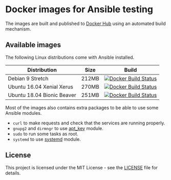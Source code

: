 # Docker images for Ansible testing

The images are built and published to [Docker Hub](https://hub.docker.com/u/fdiazgon/) using an automated build mechanism.

## Available images

The following Linux distributions come with Ansible installed.

| Distribution                | Size   | Build     |
| --------------------------- | ------ | --------- |
| Debian 9 Stretch            | 212MB  |  [![Docker Build Status](https://img.shields.io/docker/build/fdiazgon/debian9-ansible.svg)](https://hub.docker.com/r/fdiazgon/debian9-ansible/)  |
| Ubuntu 16.04 Xenial Xerus   |  270MB  |  [![Docker Build Status](https://img.shields.io/docker/build/fdiazgon/ubuntu16-ansible.svg)](https://hub.docker.com/r/fdiazgon/ubuntu16-ansible/)  |
| Ubuntu 18.04 Bionic Beaver  |  251MB  |  [![Docker Build Status](https://img.shields.io/docker/build/fdiazgon/ubuntu18-ansible.svg)](https://hub.docker.com/r/fdiazgon/ubuntu18-ansible/)  |

Most of the images also contains extra packages to be able to use some Ansible modules.

* `curl` to make requests and check that the services are running properly.
* `gnupg2` and `dirmngr` to use [apt_key](http://docs.ansible.com/ansible/latest/apt_key_module.html) module.
* `sudo` to run some tasks as root.
* `systemd` to use [systemd](http://docs.ansible.com/ansible/latest/systemd_module.html) module.

## License

This project is licensed under the MIT License - see the [LICENSE](LICENSE) file for details.
